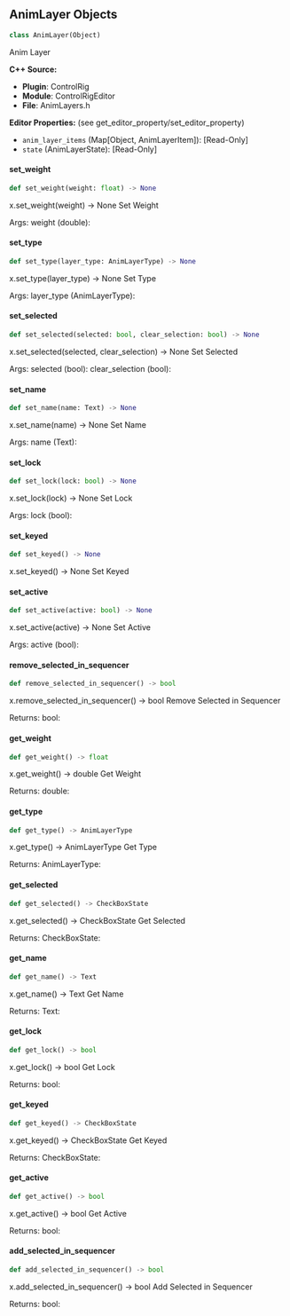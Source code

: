 ## AnimLayer Objects

```python
class AnimLayer(Object)
```

Anim Layer

**C++ Source:**

- **Plugin**: ControlRig
- **Module**: ControlRigEditor
- **File**: AnimLayers.h

**Editor Properties:** (see get_editor_property/set_editor_property)

- ``anim_layer_items`` (Map[Object, AnimLayerItem]):  [Read-Only]
- ``state`` (AnimLayerState):  [Read-Only]

<a id="unreal.AnimLayer.set_weight"></a>

#### set_weight

```python
def set_weight(weight: float) -> None
```

x.set_weight(weight) -> None
Set Weight

Args:
    weight (double):

<a id="unreal.AnimLayer.set_type"></a>

#### set_type

```python
def set_type(layer_type: AnimLayerType) -> None
```

x.set_type(layer_type) -> None
Set Type

Args:
    layer_type (AnimLayerType):

<a id="unreal.AnimLayer.set_selected"></a>

#### set_selected

```python
def set_selected(selected: bool, clear_selection: bool) -> None
```

x.set_selected(selected, clear_selection) -> None
Set Selected

Args:
    selected (bool): 
    clear_selection (bool):

<a id="unreal.AnimLayer.set_name"></a>

#### set_name

```python
def set_name(name: Text) -> None
```

x.set_name(name) -> None
Set Name

Args:
    name (Text):

<a id="unreal.AnimLayer.set_lock"></a>

#### set_lock

```python
def set_lock(lock: bool) -> None
```

x.set_lock(lock) -> None
Set Lock

Args:
    lock (bool):

<a id="unreal.AnimLayer.set_keyed"></a>

#### set_keyed

```python
def set_keyed() -> None
```

x.set_keyed() -> None
Set Keyed

<a id="unreal.AnimLayer.set_active"></a>

#### set_active

```python
def set_active(active: bool) -> None
```

x.set_active(active) -> None
Set Active

Args:
    active (bool):

<a id="unreal.AnimLayer.remove_selected_in_sequencer"></a>

#### remove_selected_in_sequencer

```python
def remove_selected_in_sequencer() -> bool
```

x.remove_selected_in_sequencer() -> bool
Remove Selected in Sequencer

Returns:
    bool:

<a id="unreal.AnimLayer.get_weight"></a>

#### get_weight

```python
def get_weight() -> float
```

x.get_weight() -> double
Get Weight

Returns:
    double:

<a id="unreal.AnimLayer.get_type"></a>

#### get_type

```python
def get_type() -> AnimLayerType
```

x.get_type() -> AnimLayerType
Get Type

Returns:
    AnimLayerType:

<a id="unreal.AnimLayer.get_selected"></a>

#### get_selected

```python
def get_selected() -> CheckBoxState
```

x.get_selected() -> CheckBoxState
Get Selected

Returns:
    CheckBoxState:

<a id="unreal.AnimLayer.get_name"></a>

#### get_name

```python
def get_name() -> Text
```

x.get_name() -> Text
Get Name

Returns:
    Text:

<a id="unreal.AnimLayer.get_lock"></a>

#### get_lock

```python
def get_lock() -> bool
```

x.get_lock() -> bool
Get Lock

Returns:
    bool:

<a id="unreal.AnimLayer.get_keyed"></a>

#### get_keyed

```python
def get_keyed() -> CheckBoxState
```

x.get_keyed() -> CheckBoxState
Get Keyed

Returns:
    CheckBoxState:

<a id="unreal.AnimLayer.get_active"></a>

#### get_active

```python
def get_active() -> bool
```

x.get_active() -> bool
Get Active

Returns:
    bool:

<a id="unreal.AnimLayer.add_selected_in_sequencer"></a>

#### add_selected_in_sequencer

```python
def add_selected_in_sequencer() -> bool
```

x.add_selected_in_sequencer() -> bool
Add Selected in Sequencer

Returns:
    bool:

<a id="unreal.AnimLayers"></a>